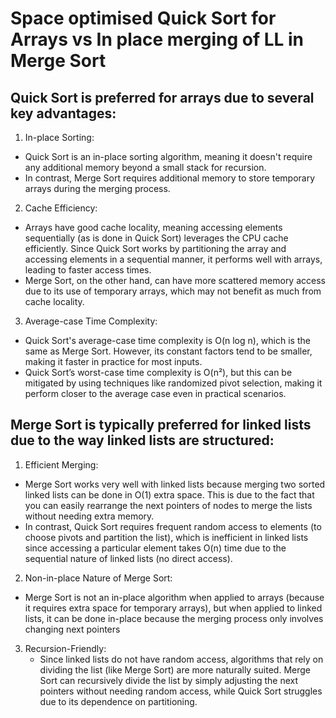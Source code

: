 # Space optimised Quick Sort for Arrays vs In place merging of LL in Merge Sort

## Quick Sort is preferred for arrays due to several key advantages:
1. In-place Sorting:
  - Quick Sort is an in-place sorting algorithm, meaning it doesn't require any additional memory beyond a small stack for recursion.
  - In contrast, Merge Sort requires additional memory to store temporary arrays during the merging process.
    
2. Cache Efficiency:
  - Arrays have good cache locality, meaning accessing elements sequentially (as is done in Quick Sort) leverages the CPU cache efficiently. Since Quick Sort works by partitioning the array and accessing elements in a sequential manner, it performs well with arrays, leading to faster access times.
  - Merge Sort, on the other hand, can have more scattered memory access due to its use of temporary arrays, which may not benefit as much from cache locality.
    
3. Average-case Time Complexity:
  - Quick Sort's average-case time complexity is O(n log n), which is the same as Merge Sort. However, its constant factors tend to be smaller, making it faster in practice for most inputs.
  - Quick Sort’s worst-case time complexity is O(n²), but this can be mitigated by using techniques like randomized pivot selection, making it perform closer to the average case even in practical scenarios.

## Merge Sort is typically preferred for linked lists due to the way linked lists are structured:
1. Efficient Merging:
  - Merge Sort works very well with linked lists because merging two sorted linked lists can be done in O(1) extra space. This is due to the fact that you can easily rearrange the next pointers of nodes to merge the lists without needing extra memory.
  - In contrast, Quick Sort requires frequent random access to elements (to choose pivots and partition the list), which is inefficient in linked lists since accessing a particular element takes O(n) time due to the sequential nature of linked lists (no direct access).

2. Non-in-place Nature of Merge Sort:
  - Merge Sort is not an in-place algorithm when applied to arrays (because it requires extra space for temporary arrays), but when applied to linked lists, it can be done in-place because the merging process only involves changing next pointers

3. Recursion-Friendly:
   - Since linked lists do not have random access, algorithms that rely on dividing the list (like Merge Sort) are more naturally suited. Merge Sort can recursively divide the list by simply adjusting the next pointers without needing random access, while Quick Sort struggles due to its dependence on partitioning.


